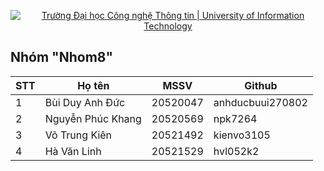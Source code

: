 <!-- Banner -->
<p align="center">
  <a href="https://www.uit.edu.vn/" title="Trường Đại học Công nghệ Thông tin" style="border: none;">
    <img src="https://i.imgur.com/WmMnSRt.png" alt="Trường Đại học Công nghệ Thông tin | University of Information Technology">
  </a>
</p>

<h2>Nhóm "Nhom8"</h2>

| STT  | Họ tên              | MSSV       | Github     | 
| -    | -                   | -          | -                    |
| 1    | Bùi Duy Anh Đức     | 20520047   | anhducbuui270802     |
| 2    | Nguyễn Phúc Khang   | 20520569   | npk7264		           |
| 3    | Võ Trung Kiên       | 20521492   | kienvo3105           |
| 4    | Hà Văn Linh         | 20521529   | hvl052k2             |
